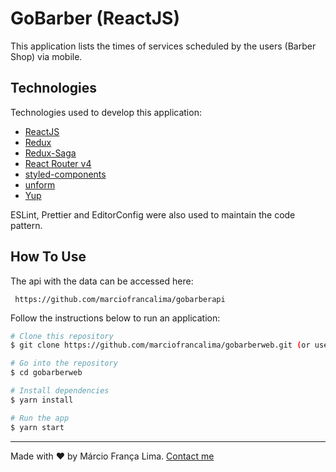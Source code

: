 # GoBarber (ReactJS)


  This application lists the times of services scheduled by the users (Barber Shop) via mobile.


## Technologies

Technologies used to develop this application:

-  [ReactJS](https://reactjs.org/)
-  [Redux](https://redux.js.org/)
-  [Redux-Saga](https://redux-saga.js.org/)
-  [React Router v4](https://github.com/ReactTraining/react-router)
-  [styled-components](https://www.styled-components.com/)
-  [unform](https://github.com/Rocketseat/unform)
-  [Yup](https://github.com/jquense/yup)

ESLint, Prettier and EditorConfig were also used to maintain the code pattern.

## How To Use

The api with the data can be accessed here:
```
 https://github.com/marciofrancalima/gobarberapi
```

Follow the instructions below to run an application:

```bash
# Clone this repository
$ git clone https://github.com/marciofrancalima/gobarberweb.git (or use ssh)

# Go into the repository
$ cd gobarberweb

# Install dependencies
$ yarn install

# Run the app
$ yarn start
```

---

Made with ♥ by Márcio França Lima. [Contact me](https://www.linkedin.com/in/m%C3%A1rcio-fran%C3%A7a-lima-916454187/)
